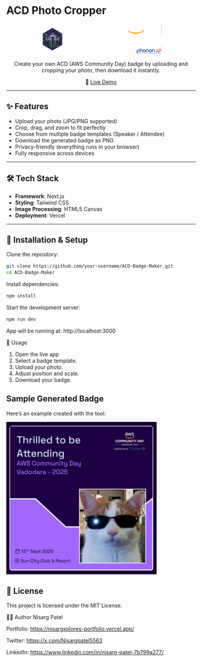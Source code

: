 # ACD Photo Cropper

<p align="center">
  <img src="./public/images/AWS UG Logo.png" alt="AWS UG Logo" height="80"/>
  &nbsp;&nbsp;&nbsp;
  <img src="./public/images/acd-logo.png" alt="ACD Logo" height="80"/>
</p>

<p align="center">
  Create your own ACD (AWS Community Day) badge by uploading and cropping your photo, then download it instantly.
</p>

<p align="center">
  🔗 <a href="https://acd-photo-cropper.vercel.app/" target="_blank">Live Demo</a>
</p>

---

## ✨ Features
- Upload your photo (JPG/PNG supported)  
- Crop, drag, and zoom to fit perfectly  
- Choose from multiple badge templates (Speaker / Attendee)  
- Download the generated badge as PNG  
- Privacy-friendly (everything runs in your browser)  
- Fully responsive across devices  

---

## 🛠️ Tech Stack
- **Framework**: Next.js  
- **Styling**: Tailwind CSS  
- **Image Processing**: HTML5 Canvas  
- **Deployment**: Vercel  

---

## 🚀 Installation & Setup

Clone the repository:

```bash
git clone https://github.com/your-username/ACD-Badge-Maker.git
cd ACD-Badge-Maker
```

Install dependencies:

```bash
npm install
```

Start the development server:

```bash
npm run dev
```
App will be running at:
http://localhost:3000


📖 Usage

1. Open the live app
2. Select a badge template.
3. Upload your photo.
4. Adjust position and scale.
5. Download your badge.


## Sample Generated Badge

Here’s an example created with the tool:

<img src="./public/images/Demo_img.jpg" alt="Sample Badge" width="400"/>

## 📜 License

This project is licensed under the MIT License.

👨‍💻 Author
Nisarg Patel

Portfolio: https://nisargxplores-portfolio.vercel.app/

Twitter: https://x.com/Nisargpatel5563

LinkedIn: https://www.linkedin.com/in/nisarg-patel-7b799a277/